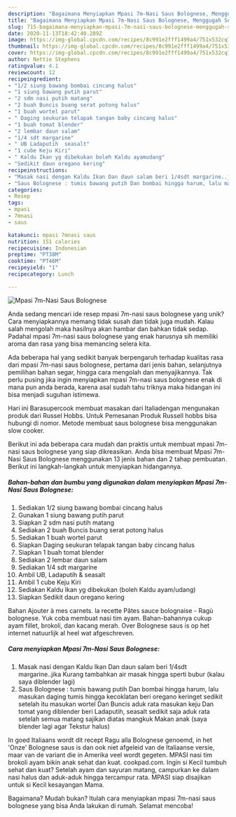 ```yaml
---
description: "Bagaimana Menyiapkan Mpasi 7m-Nasi Saus Bolognese, Menggugah Selera"
title: "Bagaimana Menyiapkan Mpasi 7m-Nasi Saus Bolognese, Menggugah Selera"
slug: 715-bagaimana-menyiapkan-mpasi-7m-nasi-saus-bolognese-menggugah-selera
date: 2020-11-13T18:42:40.289Z
image: https://img-global.cpcdn.com/recipes/8c991e2fff1499a4/751x532cq70/mpasi-7m-nasi-saus-bolognese-foto-resep-utama.jpg
thumbnail: https://img-global.cpcdn.com/recipes/8c991e2fff1499a4/751x532cq70/mpasi-7m-nasi-saus-bolognese-foto-resep-utama.jpg
cover: https://img-global.cpcdn.com/recipes/8c991e2fff1499a4/751x532cq70/mpasi-7m-nasi-saus-bolognese-foto-resep-utama.jpg
author: Nettie Stephens
ratingvalue: 4.1
reviewcount: 12
recipeingredient:
- "1/2 siung bawang bombai cincang halus"
- "1 siung bawang putih parut"
- "2 sdm nasi putih matang"
- "2 buah Buncis buang serat potong halus"
- "1 buah wortel parut"
- " Daging seukuran telapak tangan baby cincang halus"
- "1 buah tomat blender"
- "2 lembar daun salam"
- "1/4 sdt margarine"
- " UB Ladaputih  seasalt"
- "1 cube Keju Kiri"
- " Kaldu Ikan yg dibekukan boleh Kaldu ayamudang"
- "Sedikit daun oregano kering"
recipeinstructions:
- "Masak nasi dengan Kaldu Ikan Dan daun salam beri 1/4sdt margarine..jika Kurang tambahkan air masak hingga sperti bubur (kalau saya diblender lagi)"
- "Saus Bolognese : tumis bawang putih Dan bombai hingga harum, lalu masukan daging tumis hingga kecoklatan beri oregano keringet sedikit setelah itu masukan wortel Dan Buncis aduk rata masukan keju Dan tomat yang diblender beri Ladaputih, seasalt sedikit saja aduk rata setelah semua matang sajikan diatas mangkuk Makan anak (saya blender lagi agar Tekstur halus)"
categories:
- Resep
tags:
- mpasi
- 7mnasi
- saus

katakunci: mpasi 7mnasi saus 
nutrition: 151 calories
recipecuisine: Indonesian
preptime: "PT38M"
cooktime: "PT46M"
recipeyield: "1"
recipecategory: Lunch

---
```



![Mpasi 7m-Nasi Saus Bolognese](https://img-global.cpcdn.com/recipes/8c991e2fff1499a4/751x532cq70/mpasi-7m-nasi-saus-bolognese-foto-resep-utama.jpg)

Anda sedang mencari ide resep mpasi 7m-nasi saus bolognese yang unik? Cara menyiapkannya memang tidak susah dan tidak juga mudah. Kalau salah mengolah maka hasilnya akan hambar dan bahkan tidak sedap. Padahal mpasi 7m-nasi saus bolognese yang enak harusnya sih memiliki aroma dan rasa yang bisa memancing selera kita.

Ada beberapa hal yang sedikit banyak berpengaruh terhadap kualitas rasa dari mpasi 7m-nasi saus bolognese, pertama dari jenis bahan, selanjutnya pemilihan bahan segar, hingga cara mengolah dan menyajikannya. Tak perlu pusing jika ingin menyiapkan mpasi 7m-nasi saus bolognese enak di mana pun anda berada, karena asal sudah tahu triknya maka hidangan ini bisa menjadi suguhan istimewa.

Hari ini Barasupercook membuat masakan dari Italiadengan mengunakan produk dari Russel Hobbs. Untuk Pemesanan Produk Russell hobbs bisa hubungi di nomor. Metode membuat saus bolognese bisa menggunakan slow cooker.


Berikut ini ada beberapa cara mudah dan praktis untuk membuat mpasi 7m-nasi saus bolognese yang siap dikreasikan. Anda bisa membuat Mpasi 7m-Nasi Saus Bolognese menggunakan 13 jenis bahan dan 2 tahap pembuatan. Berikut ini langkah-langkah untuk menyiapkan hidangannya.

<!--inarticleads1-->

##### Bahan-bahan dan bumbu yang digunakan dalam menyiapkan Mpasi 7m-Nasi Saus Bolognese:

1. Sediakan 1/2 siung bawang bombai cincang halus
1. Gunakan 1 siung bawang putih parut
1. Siapkan 2 sdm nasi putih matang
1. Sediakan 2 buah Buncis buang serat potong halus
1. Sediakan 1 buah wortel parut
1. Siapkan  Daging seukuran telapak tangan baby cincang halus
1. Siapkan 1 buah tomat blender
1. Sediakan 2 lembar daun salam
1. Sediakan 1/4 sdt margarine
1. Ambil  UB, Ladaputih &amp; seasalt
1. Ambil 1 cube Keju Kiri
1. Sediakan  Kaldu Ikan yg dibekukan (boleh Kaldu ayam/udang)
1. Siapkan Sedikit daun oregano kering


Bahan  Ajouter à mes carnets. la recette Pâtes sauce bolognaise - Ragù bolognese. Yuk coba membuat nasi tim ayam. Bahan-bahannya cukup ayam fillet, brokoli, dan kacang merah. Over Bolognese saus is op het internet natuurlijk al heel wat afgeschreven. 

<!--inarticleads2-->

##### Cara menyiapkan Mpasi 7m-Nasi Saus Bolognese:

1. Masak nasi dengan Kaldu Ikan Dan daun salam beri 1/4sdt margarine..jika Kurang tambahkan air masak hingga sperti bubur (kalau saya diblender lagi)
1. Saus Bolognese : tumis bawang putih Dan bombai hingga harum, lalu masukan daging tumis hingga kecoklatan beri oregano keringet sedikit setelah itu masukan wortel Dan Buncis aduk rata masukan keju Dan tomat yang diblender beri Ladaputih, seasalt sedikit saja aduk rata setelah semua matang sajikan diatas mangkuk Makan anak (saya blender lagi agar Tekstur halus)


In goed Italiaans wordt dit recept Ragu alla Bolognese genoemd, in het &#39;Onze&#39; Bolognese saus is dan ook niet afgeleid van de Italiaanse versie, maar van de variant die in Amerika veel wordt gegeten. MPASI nasi tim brokoli ayam bikin anak sehat dan kuat. cookpad.com. Ingin si Kecil tumbuh sehat dan kuat? Setelah ayam dan sayuran matang, campurkan ke dalam nasi halus dan aduk-aduk hingga tercampur rata. MPASI siap disajikan untuk si Kecil kesayangan Mama. 

Bagaimana? Mudah bukan? Itulah cara menyiapkan mpasi 7m-nasi saus bolognese yang bisa Anda lakukan di rumah. Selamat mencoba!
